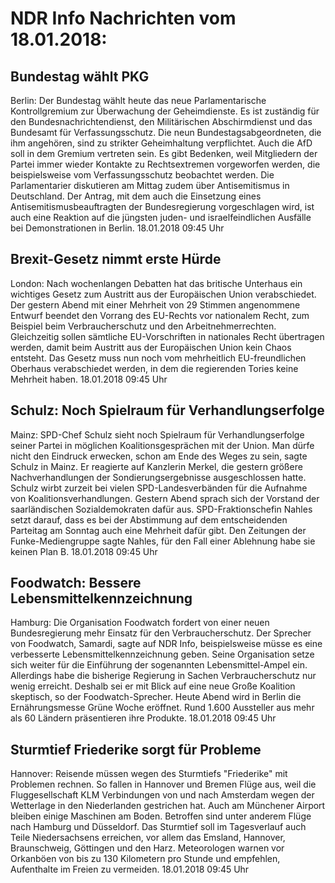 # NDR Info Nachrichten vom 18.01.2018:


## Bundestag wählt PKG
Berlin: Der Bundestag wählt heute das neue Parlamentarische Kontrollgremium zur Überwachung der Geheimdienste. Es ist zuständig für den Bundesnachrichtendienst, den Militärischen Abschirmdienst und das Bundesamt für Verfassungsschutz. Die neun Bundestagsabgeordneten, die ihm angehören, sind zu strikter Geheimhaltung verpflichtet. Auch die AfD soll in dem Gremium vertreten sein. Es gibt Bedenken, weil Mitgliedern der Partei immer wieder Kontakte zu Rechtsextremen vorgeworfen werden, die beispielsweise vom Verfassungsschutz beobachtet werden. Die Parlamentarier diskutieren am Mittag zudem über Antisemitismus in Deutschland. Der Antrag, mit dem auch die Einsetzung eines Antisemitismusbeauftragten der Bundesregierung vorgeschlagen wird, ist auch eine Reaktion auf die jüngsten juden- und israelfeindlichen Ausfälle bei Demonstrationen in Berlin. 18.01.2018 09:45 Uhr 

## Brexit-Gesetz nimmt erste Hürde
London: Nach wochenlangen Debatten hat das britische Unterhaus ein wichtiges Gesetz zum Austritt aus der Europäischen Union verabschiedet. Der gestern Abend mit einer Mehrheit von 29 Stimmen angenommene Entwurf beendet den Vorrang des EU-Rechts vor nationalem Recht, zum Beispiel beim Verbraucherschutz und den Arbeitnehmerrechten. Gleichzeitig sollen sämtliche EU-Vorschriften in nationales Recht übertragen werden, damit beim Austritt aus der Europäischen Union kein Chaos entsteht. Das Gesetz muss nun noch vom  mehrheitlich EU-freundlichen Oberhaus verabschiedet werden, in dem die regierenden Tories keine Mehrheit haben. 18.01.2018 09:45 Uhr 

## Schulz: Noch Spielraum für Verhandlungserfolge
Mainz: SPD-Chef Schulz sieht noch Spielraum für Verhandlungserfolge seiner Partei in möglichen Koalitionsgesprächen mit der Union. Man dürfe nicht den Eindruck erwecken, schon am Ende des Weges zu sein, sagte Schulz in Mainz. Er reagierte auf Kanzlerin Merkel, die gestern größere Nachverhandlungen der Sondierungsergebnisse ausgeschlossen hatte. Schulz wirbt zurzeit bei vielen SPD-Landesverbänden für die Aufnahme von Koalitionsverhandlungen. Gestern Abend sprach sich der Vorstand der saarländischen Sozialdemokraten dafür aus. SPD-Fraktionschefin Nahles setzt darauf, dass es bei der Abstimmung auf dem entscheidenden Parteitag am Sonntag auch eine Mehrheit dafür gibt. Den Zeitungen der Funke-Mediengruppe sagte Nahles, für den Fall einer Ablehnung habe sie keinen Plan B. 18.01.2018 09:45 Uhr 

## Foodwatch: Bessere Lebensmittelkennzeichnung
Hamburg: Die Organisation Foodwatch fordert von einer neuen Bundesregierung mehr Einsatz für den Verbraucherschutz. Der Sprecher von Foodwatch, Samardi, sagte auf NDR Info, beispielsweise müsse es eine verbesserte Lebensmittelkennzeichnung geben. Seine Organisation setze sich weiter für die Einführung der sogenannten Lebensmittel-Ampel ein. Allerdings habe die bisherige Regierung in Sachen Verbraucherschutz nur wenig erreicht. Deshalb sei er mit Blick auf eine neue Große Koalition skeptisch, so der Foodwatch-Sprecher. Heute Abend wird in Berlin die Ernährungsmesse Grüne Woche eröffnet. Rund 1.600 Aussteller aus mehr als 60 Ländern präsentieren ihre Produkte. 18.01.2018 09:45 Uhr 

## Sturmtief Friederike sorgt für Probleme
Hannover:   Reisende müssen wegen des Sturmtiefs "Friederike" mit Problemen rechnen. So fallen in Hannover und Bremen Flüge aus, weil die Fluggesellschaft KLM Verbindungen von und nach Amsterdam wegen der Wetterlage in den Niederlanden gestrichen hat. Auch am Münchener Airport bleiben einige Maschinen am Boden. Betroffen sind unter anderem Flüge nach Hamburg und Düsseldorf. Das Sturmtief soll im Tagesverlauf auch Teile Niedersachsens erreichen, vor allem das Emsland, Hannover, Braunschweig, Göttingen und den Harz. Meteorologen warnen vor Orkanböen von bis zu 130 Kilometern pro Stunde und empfehlen, Aufenthalte im Freien zu vermeiden. 18.01.2018 09:45 Uhr 
